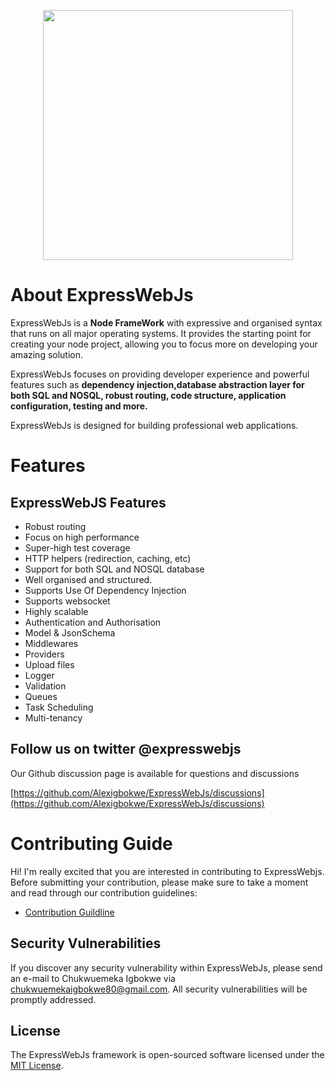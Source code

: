 <p align="center"><a href="https://expresswebjs.com" target="_blank"><img src="https://expresswebjs.com/logo.png" width="400"></a></p>

# About ExpressWebJs

ExpressWebJs is a **Node FrameWork** with expressive and organised syntax that runs on all
major operating systems. It provides the starting point for creating your node project, allowing
you to focus more on developing your amazing solution.

ExpressWebJs focuses on providing developer experience and powerful features such as
**dependency injection,database abstraction layer for both SQL and NOSQL, robust routing, code structure, application configuration, testing and more.**

ExpressWebJs is designed for building professional web applications.

# Features

## ExpressWebJS Features

- Robust routing
- Focus on high performance
- Super-high test coverage
- HTTP helpers (redirection, caching, etc)
- Support for both SQL and NOSQL database
- Well organised and structured.
- Supports Use Of Dependency Injection
- Supports websocket
- Highly scalable
- Authentication and Authorisation
- Model & JsonSchema
- Middlewares
- Providers
- Upload files
- Logger
- Validation
- Queues
- Task Scheduling
- Multi-tenancy

## Follow us on twitter @expresswebjs

Our Github discussion page is available for questions and discussions

[https://github.com/Alexigbokwe/ExpressWebJs/discussions](https://github.com/Alexigbokwe/ExpressWebJs/discussions)

# Contributing Guide

Hi! I'm really excited that you are interested in contributing to ExpressWebjs. Before submitting your contribution, please make sure to take a moment and read through our contribution guidelines:

- [Contribution Guildline](https://github.com/Alexigbokwe/expresswebTS-Version/blob/master/.github/CONTRIBUTION.md)

## Security Vulnerabilities

If you discover any security vulnerability within ExpressWebJs, please send an e-mail to Chukwuemeka Igbokwe via chukwuemekaigbokwe80@gmail.com. All security vulnerabilities will be promptly addressed.

## License

The ExpressWebJs framework is open-sourced software licensed under the [MIT License](https://opensource.org/licenses/MIT).
